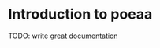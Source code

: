 # Introduction to poeaa

TODO: write [great documentation](http://jacobian.org/writing/what-to-write/)
